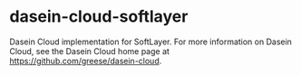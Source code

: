 dasein-cloud-softlayer
======================

Dasein Cloud implementation for SoftLayer. For more information on Dasein Cloud, see the Dasein Cloud home page at https://github.com/greese/dasein-cloud.